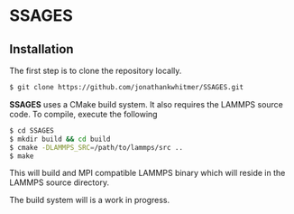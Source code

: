 SSAGES
============

<a id="installation"></a>
## Installation
The first step is to clone the repository locally.

```bash
$ git clone https://github.com/jonathankwhitmer/SSAGES.git
```
**SSAGES** uses a CMake build system. It also requires the LAMMPS source code.
To compile, execute the following

```bash
$ cd SSAGES
$ mkdir build && cd build
$ cmake -DLAMMPS_SRC=/path/to/lammps/src .. 
$ make
```

This will build and MPI compatible LAMMPS binary which will reside in the LAMMPS source 
directory. 

The build system will is a work in progress. 
